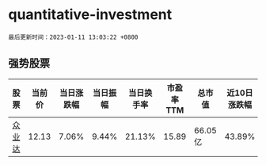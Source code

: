 # quantitative-investment

`最后更新时间：2023-01-11 13:03:22 +0800`

## 强势股票

|股票|当前价|当日涨跌幅|当日振幅|当日换手率|市盈率TTM|总市值|近10日涨跌幅|
|----|----|----|----|----|----|----|----|
|[众业达](https://xueqiu.com/S/SZ002441)|12.13|7.06%|9.44%|21.13%|15.89|66.05亿|43.89%|
